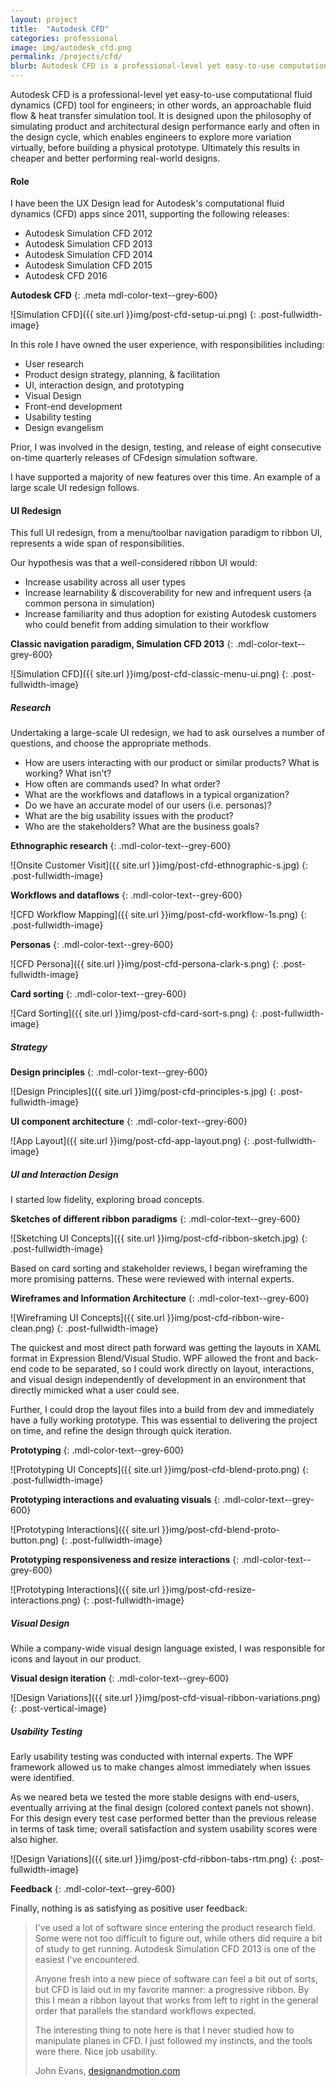 ```yaml
---
layout: project
title:  "Autodesk CFD"
categories: professional
image: img/autodesk_cfd.png
permalink: /projects/cfd/
blurb: Autodesk CFD is a professional-level yet easy-to-use computational fluid dynamics (CFD) tool for engineers. It is founded on the philosophy of simulating early and often, and is used for fluid flow & heat transfer simulation in a wide range of industries. 
---
```

Autodesk CFD is a professional-level yet easy-to-use computational fluid dynamics (CFD) tool for engineers; in other words, an approachable fluid flow & heat transfer simulation tool. It is designed upon the philosophy of simulating product and architectural design performance early and often in the design cycle, which enables engineers to explore more variation virtually, before building a physical prototype. Ultimately this results in cheaper and better performing real-world designs.

#### Role

I have been the UX Design lead for Autodesk's computational fluid dynamics (CFD) apps since 2011, supporting the following releases:

- Autodesk Simulation CFD 2012
- Autodesk Simulation CFD 2013
- Autodesk Simulation CFD 2014
- Autodesk Simulation CFD 2015
- Autodesk CFD 2016

**Autodesk CFD**
{: .meta mdl-color-text--grey-600}

![Simulation CFD]({{ site.url }}img/post-cfd-setup-ui.png)
{: .post-fullwidth-image}

In this role I have owned the user experience, with responsibilities including:

- User research
- Product design strategy, planning, & facilitation
- UI, interaction design, and prototyping
- Visual Design
- Front-end development
- Usability testing
- Design evangelism 

Prior, I was involved in the design, testing, and release of eight consecutive on-time quarterly releases of CFdesign simulation software.

I have supported a majority of new features over this time. An example of a large scale UI redesign follows. 

#### UI Redesign

This full UI redesign, from a menu/toolbar navigation paradigm to ribbon UI, represents a wide span of responsibilities. 

Our hypothesis was that a well-considered ribbon UI would:

* Increase usability across all user types
* Increase learnability & discoverability for new and infrequent users (a common persona in simulation)
* Increase familiarity and thus adoption for existing Autodesk customers who could benefit from adding simulation to their workflow

**Classic navigation paradigm, Simulation CFD 2013**
{: .mdl-color-text--grey-600}

![Simulation CFD]({{ site.url }}img/post-cfd-classic-menu-ui.png)
{: .post-fullwidth-image}

##### Research

Undertaking a large-scale UI redesign, we had to ask ourselves a number of questions, and choose the appropriate methods.

* How are users interacting with our product or similar products? What is working? What isn't?
* How often are commands used? In what order?
* What are the workflows and dataflows in a typical organization?
* Do we have an accurate model of our users (i.e. personas)? 
* What are the big usability issues with the product?
* Who are the stakeholders? What are the business goals?

**Ethnographic research**
{: .mdl-color-text--grey-600}

![Onsite Customer Visit]({{ site.url }}img/post-cfd-ethnographic-s.jpg)
{: .post-fullwidth-image}

**Workflows and dataflows**
{: .mdl-color-text--grey-600}

![CFD Workflow Mapping]({{ site.url }}img/post-cfd-workflow-1s.png)
{: .post-fullwidth-image}

**Personas**
{: .mdl-color-text--grey-600}

![CFD Persona]({{ site.url }}img/post-cfd-persona-clark-s.png)
{: .post-fullwidth-image}

**Card sorting**
{: .mdl-color-text--grey-600}

![Card Sorting]({{ site.url }}img/post-cfd-card-sort-s.png)
{: .post-fullwidth-image}

##### Strategy

**Design principles**
{: .mdl-color-text--grey-600}

![Design Principles]({{ site.url }}img/post-cfd-principles-s.jpg)
{: .post-fullwidth-image}

**UI component architecture**
{: .mdl-color-text--grey-600}

![App Layout]({{ site.url }}img/post-cfd-app-layout.png)
{: .post-fullwidth-image}

##### UI and Interaction Design

I started low fidelity, exploring broad concepts.

**Sketches of different ribbon paradigms**
{: .mdl-color-text--grey-600}

![Sketching UI Concepts]({{ site.url }}img/post-cfd-ribbon-sketch.jpg)
{: .post-fullwidth-image}

Based on card sorting and stakeholder reviews, I began wireframing the more promising patterns. These were reviewed with internal experts. 

**Wireframes and Information Architecture**
{: .mdl-color-text--grey-600}

![Wireframing UI Concepts]({{ site.url }}img/post-cfd-ribbon-wire-clean.png)
{: .post-fullwidth-image}

The quickest and most direct path forward was getting the layouts in XAML format in Expression Blend/Visual Studio. WPF allowed the front and back-end code to be separated, so I could work directly on layout, interactions, and visual design independently of development in an environment that directly mimicked what a user could see. 

Further, I could drop the layout files into a build from dev and immediately have a fully working prototype. This was essential to delivering the project on time, and refine the design through quick iteration.

**Prototyping**
{: .mdl-color-text--grey-600}

![Prototyping UI Concepts]({{ site.url }}img/post-cfd-blend-proto.png)
{: .post-fullwidth-image}

**Prototyping interactions and evaluating visuals**
{: .mdl-color-text--grey-600}

![Prototyping Interactions]({{ site.url }}img/post-cfd-blend-proto-button.png)
{: .post-fullwidth-image}

**Prototyping responsiveness and resize interactions**
{: .mdl-color-text--grey-600}

![Prototyping Interactions]({{ site.url }}img/post-cfd-resize-interactions.png)
{: .post-fullwidth-image}

##### Visual Design

While a company-wide visual design language existed, I was responsible for icons and layout in our product.

**Visual design iteration**
{: .mdl-color-text--grey-600}

![Design Variations]({{ site.url }}img/post-cfd-visual-ribbon-variations.png)
{: .post-vertical-image}

##### Usability Testing

Early usability testing was conducted with internal experts. The WPF framework allowed us to make changes almost immediately when issues were identified. 

As we neared beta we tested the more stable designs with end-users, eventually arriving at the final design (colored context panels not shown). For this design every test case performed better than the previous release in terms of task time; overall satisfaction and system usability scores were also higher. 

![Design Variations]({{ site.url }}img/post-cfd-ribbon-tabs-rtm.png)
{: .post-fullwidth-image}

**Feedback**
{: .mdl-color-text--grey-600}

Finally, nothing is as satisfying as positive user feedback:

> I've used a lot of software since entering the product research field. Some were not too difficult to figure out, while others did require a bit of study to get running. Autodesk Simulation CFD 2013 is one of the easiest I've encountered.
> 
> Anyone fresh into a new piece of software can feel a bit out of sorts, but CFD is laid out in my favorite manner: a progressive ribbon. By this I mean a ribbon layout that works from left to right in the general order that parallels the standard workflows expected.
> 
> The interesting thing to note here is that I never studied how to manipulate planes in CFD. I just followed my instincts, and the tools were there. Nice job usability.
>
> John Evans, [designandmotion.com](https://designandmotion.net/autodesk/simulation-cfd-getting-up-to-speed-fast/)

